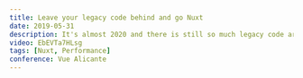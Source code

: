 ```yaml
---
title: Leave your legacy code behind and go Nuxt
date: 2019-05-31
description: It's almost 2020 and there is still so much legacy code around. We need to start migrating. We need to stop being afraid of the migration process. So let's just do it. Where do we start? how do we do it? I will show you how we did it. How we turned our company's vision to stop working with legacy and start working with Vue and Nuxt.
video: EbEVTa7HLsg
tags: [Nuxt, Performance]
conference: Vue Alicante
---
```


